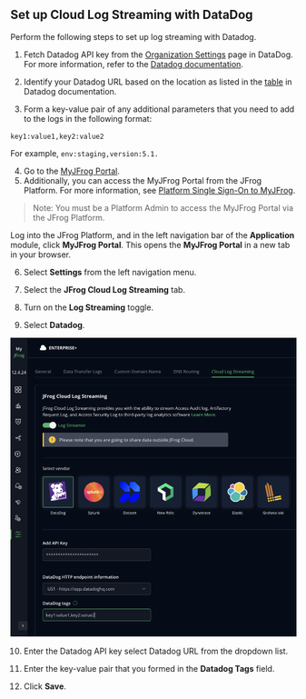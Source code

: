 ## Set up Cloud Log Streaming with DataDog

Perform the following steps to set up log streaming with Datadog.

1. Fetch Datadog API key from the [Organization Settings](https://app.datadoghq.com/organization-settings/api-keys) page in DataDog.
For more information, refer to the [Datadog documentation](https://docs.datadoghq.com/account_management/api-app-keys/).

2. Identify your Datadog URL based on the location as listed in the [table](https://docs.datadoghq.com/getting_started/site/#access-the-datadog-site) in Datadog documentation.

3. Form a key-value pair of any additional parameters that you need to add to the logs in the following format:
```
key1:value1,key2:value2
```
For example, `env:staging,version:5.1.`

4. Go to the [MyJFrog Portal](http://my.jfrog.com/).
5. Additionally, you can access the MyJFrog Portal from the JFrog Platform. For more information, see [Platform Single Sign-On to MyJFrog](https://jfrog.com/help/r/5H19DEVA7PsahAXH0xXNSg/_iPFuW3rDQk_mlAk9URBkQ).

> Note: You must be a Platform Admin to access the MyJFrog Portal via the JFrog Platform.

Log into the JFrog Platform, and in the left navigation bar of the **Application** module, click **MyJFrog Portal**.
This opens the **MyJFrog Portal** in a new tab in your browser.

6. Select **Settings** from the left navigation menu.

7. Select the **JFrog Cloud Log Streaming** tab.

8. Turn on the **Log Streaming** toggle.

9. Select **Datadog**.

![datadog.png](datadog.png)


10. Enter the Datadog API key select Datadog URL from the dropdown list.

11. Enter the key-value pair that you formed in the **Datadog Tags** field.

12. Click **Save**.